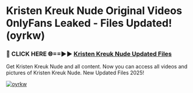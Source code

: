 # Kristen Kreuk Nude Original Videos 0nlyFans Leaked - Files Updated! (oyrkw)

<h3>🔴 CLICK HERE 🌐==►► <a href="https://tinyurl.com/4mcuefdz" rel="nofollow">Kristen Kreuk Nude Updated Files</a></h3>

Get Kristen Kreuk Nude and all content. Now you can access all videos and pictures of Kristen Kreuk Nude. New Updated Files 2025!

[![oyrkw](https://i.imgur.com/StAQSOY.gif)](https://tinyurl.com/4mcuefdz)
